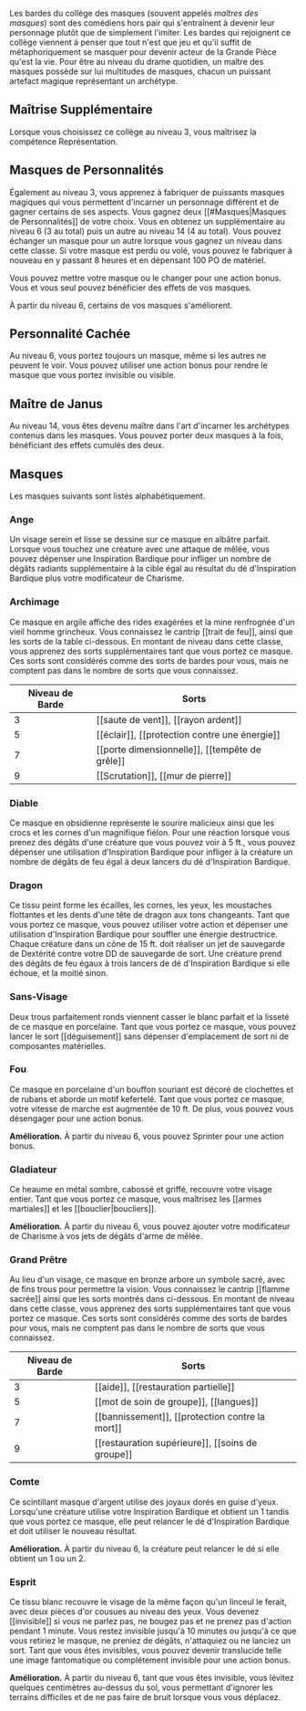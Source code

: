 Les bardes du collège des masques (souvent appelés _maîtres des masques_) sont des comédiens hors pair qui s'entraînent à devenir leur personnage plutôt que de simplement l'imiter. Les bardes qui rejoignent ce collège viennent à penser que tout n'est que jeu et qu'il suffit de métaphoriquement se masquer pour devenir acteur de la Grande Pièce qu'est la vie. Pour être au niveau du drame quotidien, un maître des masques possède sur lui multitudes de masques, chacun un puissant artefact magique représentant un archétype.

## Maîtrise Supplémentaire

Lorsque vous choisissez ce collège au niveau 3, vous maîtrisez la compétence Représentation.

## Masques de Personnalités

Également au niveau 3, vous apprenez à fabriquer de puissants masques magiques qui vous permettent d'incarner un personnage différent et de gagner certains de ses aspects. Vous gagnez deux [[#Masques|Masques de Personnalités]] de votre choix. Vous en obtenez un supplémentaire au niveau 6 (3 au total) puis un autre au niveau 14 (4 au total). Vous pouvez échanger un masque pour un autre lorsque vous gagnez un niveau dans cette classe. Si votre masque est perdu ou volé, vous pouvez le fabriquer à nouveau en y passant 8 heures et en dépensant 100 PO de matériel.

Vous pouvez mettre votre masque ou le changer pour une action bonus. Vous et vous seul pouvez bénéficier des effets de vos masques.

À partir du niveau 6, certains de vos masques s'améliorent.

## Personnalité Cachée

Au niveau 6, vous portez toujours un masque, même si les autres ne peuvent le voir. Vous pouvez utiliser une action bonus pour rendre le masque que vous portez invisible ou visible.

## Maître de Janus

Au niveau 14, vous êtes devenu maître dans l'art d'incarner les archétypes contenus dans les masques. Vous pouvez porter deux masques à la fois, bénéficiant des effets cumulés des deux.

## Masques

Les masques suivants sont listés alphabétiquement.

### Ange

 Un visage serein et lisse se dessine sur ce masque en albâtre parfait. Lorsque vous touchez une créature avec une attaque de mêlée, vous pouvez dépenser une Inspiration Bardique pour infliger un nombre de dégâts radiants supplémentaire à la cible égal au résultat du dé d'Inspiration Bardique plus votre modificateur de Charisme.

### Archimage

 Ce masque en argile affiche des rides exagérées et la mine renfrognée d'un vieil homme grincheux. Vous connaissez le cantrip [[trait de feu]], ainsi que les sorts de la table ci-dessous. En montant de niveau dans cette classe, vous apprenez des sorts supplémentaires tant que vous portez ce masque. Ces sorts sont considérés comme des sorts de bardes pour vous, mais ne comptent pas dans le nombre de sorts que vous connaissez.

| Niveau de Barde | Sorts                                          |
| --------------- | ---------------------------------------------- |
| 3               | [[saute de vent]], [[rayon ardent]]            |
| 5               | [[éclair]], [[protection contre une énergie]]  |
| 7               | [[porte dimensionnelle]], [[tempête de grêle]] |
| 9               | [[Scrutation]], [[mur de pierre]]              |

### Diable

Ce masque en obsidienne représente le sourire malicieux ainsi que les crocs et les cornes d'un magnifique fiélon. Pour une réaction lorsque vous prenez des dégâts d'une créature que vous pouvez voir à 5 ft., vous pouvez dépenser une utilisation d'Inspiration Bardique pour infliger à la créature un nombre de dégâts de feu égal à deux lancers du dé d'Inspiration Bardique.

### Dragon

Ce tissu peint forme les écailles, les cornes, les yeux, les moustaches flottantes et les dents d'une tête de dragon aux tons changeants. Tant que vous portez ce masque, vous pouvez utiliser votre action et dépenser une utilisation d'Inspiration Bardique pour souffler une énergie destructrice. Chaque créature dans un cône de 15 ft. doit réaliser un jet de sauvegarde de Dextérité contre votre DD de sauvegarde de sort. Une créature prend des dégâts de feu égaux à trois lancers de dé d'Inspiration Bardique si elle échoue, et la moitié sinon.

### Sans-Visage

Deux trous parfaitement ronds viennent casser le blanc parfait et la lisseté de ce masque en porcelaine. Tant que vous portez ce masque, vous pouvez lancer le sort [[déguisement]] sans dépenser d'emplacement de sort ni de composantes matérielles.

### Fou

Ce masque en porcelaine d'un bouffon souriant est décoré de clochettes et de rubans et aborde un motif kefertelé. Tant que vous portez ce masque, votre vitesse de marche est augmentée de 10 ft. De plus, vous pouvez vous désengager pour une action bonus.

**Amélioration.** À partir du niveau 6, vous pouvez Sprinter pour une action bonus.

### Gladiateur

Ce heaume en métal sombre, cabossé et griffé, recouvre votre visage entier. Tant que vous portez ce masque, vous maîtrisez les [[armes martiales]] et les [[bouclier|boucliers]].

**Amélioration.** À partir du niveau 6, vous pouvez ajouter votre modificateur de Charisme à vos jets de dégâts d'arme de mêlée.

### Grand Prêtre

Au lieu d'un visage, ce masque en bronze arbore un symbole sacré, avec de fins trous pour permettre la vision. Vous connaissez le cantrip [[flamme sacrée]] ainsi que les sorts montrés dans ci-dessous. En montant de niveau dans cette classe, vous apprenez des sorts supplémentaires tant que vous portez ce masque. Ces sorts sont considérés comme des sorts de bardes pour vous, mais ne comptent pas dans le nombre de sorts que vous connaissez.

| Niveau de Barde | Sorts                                            |
| --------------- | ------------------------------------------------ |
| 3               | [[aide]], [[restauration partielle]]             |
| 5               | [[mot de soin de groupe]], [[langues]]           |
| 7               | [[bannissement]], [[protection contre la mort]]  |
| 9               | [[restauration supérieure]], [[soins de groupe]] |

### Comte

Ce scintillant masque d'argent utilise des joyaux dorés en guise d'yeux. Lorsqu'une créature utilise votre Inspiration Bardique et obtient un 1 tandis que vous portez ce masque, elle peut relancer le dé d'Inspiration Bardique et doit utiliser le nouveau résultat.

**Amélioration.** À partir du niveau 6, la créature peut relancer le dé si elle obtient un 1 ou un 2.

### Esprit

Ce tissu blanc recouvre le visage de la même façon qu'un linceul le ferait, avec deux pièces d'or cousues au niveau des yeux. Vous devenez [[invisible]] si vous ne parlez pas, ne bougez pas et ne prenez pas d'action pendant 1 minute. Vous restez invisible jusqu'à 10 minutes ou jusqu'à ce que vous retiriez le masque, ne preniez de dégâts, n'attaquiez ou ne lanciez un sort. Tant que vous êtes invisibles, vous pouvez devenir translucide telle une image fantomatique ou complétement invisible pour une action bonus.

**Amélioration.** À partir du niveau 6, tant que vous êtes invisible, vous lévitez quelques centimètres au-dessus du sol, vous permettant d'ignorer les terrains difficiles et de ne pas faire de bruit lorsque vous vous déplacez.
